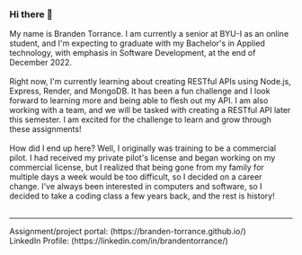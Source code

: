 ### Hi there 👋

My name is Branden Torrance. I am currently a senior at BYU-I as an online student, and I'm expecting to graduate with my Bachelor's in Applied technology, with emphasis in Software Development, at the end of December 2022. 
<br><br>
Right now, I'm currently learning about creating RESTful APIs using Node.js, Express, Render, and MongoDB. It has been a fun challenge and I look forward to learning more and being able to flesh out my API. I am also working with a team, and we will be tasked with creating a RESTful API later this semester. I am excited for the challenge to learn and grow through these assignments!
<br><br>
How did I end up here? Well, I originally was training to be a commercial pilot. I had received my private pilot's license and began working on my commercial license, but I realized that being gone from my family for multiple days a week would be too difficult, so I decided on a career change. I've always been interested in computers and software, so I decided to take a coding class a few years back, and the rest is history!
<br><br>
<hr>
Assignment/project portal: (https://branden-torrance.github.io/)
<br>
LinkedIn Profile: (https://linkedin.com/in/brandentorrance/)
